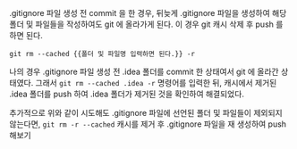 .gitignore 파일 생성 전 commit 을 한 경우, 뒤늦게 .gitignore 파일을 생성하여
해당 폴더 및 파일들을 작성하여도  git 에 올라가게 된다.
이 경우 git 캐시 삭제 후 push 를 하면 된다.

```shell
git rm --cached {{폴더 및 파일명 입력하면 된다.}} -r
```

나의 경우 .gitignore 파일 생성 전 .idea 폴더를 commit 한 상태여서 git 에 올라간 상태였다.
그래서 ```git rm --cached .idea -r``` 명령어를 입력한 뒤, 캐시에서 제거된 .idea 폴더를 push 하여 .idea 폴더가 제거된 것을 확인하여 해결되었다.


추가적으로 위와 같이 시도해도 .gitignore 파일에 선언된 폴더 및 파일들이 제외되지 않는다면,
```git rm -r --cached``` 캐시를 제거 후 .gitignore 파일을 재 생성하여 push 해보기

